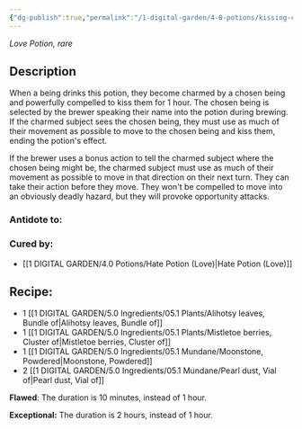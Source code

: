 ```yaml
---
{"dg-publish":true,"permalink":"/1-digital-garden/4-0-potions/kissing-concoction-love/","tags":["potion","love","rare"]}
---
```


*Love Potion, rare* 

## Description

When a being drinks this potion, they become charmed by a chosen being and powerfully compelled to kiss them for 1 hour. The chosen being is selected by the brewer speaking their name into the potion during brewing. If the charmed subject sees the chosen being, they must use as much of their movement as possible to move to the chosen being and kiss them, ending the potion's effect.

If the brewer uses a bonus action to tell the charmed subject where the chosen being might be, the charmed subject must use as much of their movement as possible to move in that direction on their next turn. They can take their action before they move. They won't be compelled to move into an obviously deadly hazard, but they will provoke opportunity attacks.

### Antidote to: 


### Cured by:
- [[1 DIGITAL GARDEN/4.0 Potions/Hate Potion (Love)\|Hate Potion (Love)]]

## Recipe:

- 1 [[1 DIGITAL GARDEN/5.0 Ingredients/05.1 Plants/Alihotsy leaves, Bundle of\|Alihotsy leaves, Bundle of]]
- 1 [[1 DIGITAL GARDEN/5.0 Ingredients/05.1 Plants/Mistletoe berries, Cluster of\|Mistletoe berries, Cluster of]]
- 1 [[1 DIGITAL GARDEN/5.0 Ingredients/05.1 Mundane/Moonstone, Powdered\|Moonstone, Powdered]]
- 2 [[1 DIGITAL GARDEN/5.0 Ingredients/05.1 Mundane/Pearl dust, Vial of\|Pearl dust, Vial of]]


**Flawed**:
The duration is 10 minutes, instead of 1 hour.

**Exceptional:** 
The duration is 2 hours, instead of 1 hour.